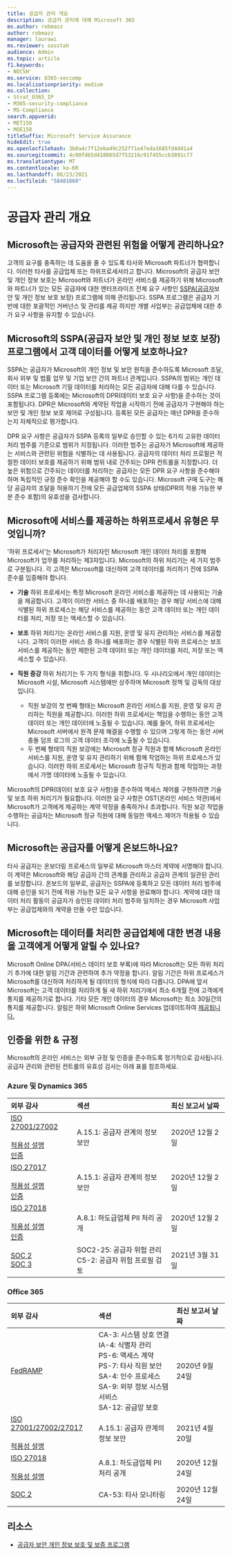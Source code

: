 ```yaml
---
title: 공급자 관리 개요
description: 공급자 관리에 대해 Microsoft 365
ms.author: robmazz
author: robmazz
manager: laurawi
ms.reviewer: sosstah
audience: Admin
ms.topic: article
f1.keywords:
- NOCSH'
ms.service: O365-seccomp
ms.localizationpriority: medium
ms.collection:
- Strat_O365_IP
- M365-security-compliance
- MS-Compliance
search.appverid:
- MET150
- MOE150
titleSuffix: Microsoft Service Assurance
hideEdit: true
ms.openlocfilehash: 3b0a4c7f12eba49c252f71e47eda1685fd4d41a4
ms.sourcegitcommit: 4c00fd65d418065d7f53216c91f455ccb3891c77
ms.translationtype: MT
ms.contentlocale: ko-KR
ms.lasthandoff: 08/23/2021
ms.locfileid: "58481660"
---
```

# <a name="supplier-management-overview"></a>공급자 관리 개요

## <a name="how-does-microsoft-manage-risk-related-to-suppliers"></a>Microsoft는 공급자와 관련된 위험을 어떻게 관리하나요?

고객의 요구를 충족하는 데 도움을 줄 수 있도록 타사와 Microsoft 파트너가 협력합니다. 이러한 타사를 공급업체 또는 하위프로세서라고 합니다. Microsoft의 공급자 보안 및 개인 정보 보호는 Microsoft와 파트너가 온라인 서비스를 제공하기 위해 Microsoft와 파트너가 있는 모든 공급자에 대한 엔터프라이즈 전체 요구 사항인 [SSPA(공급자](https://www.microsoft.com/procurement/sspa?activetab=pivot1%3aprimaryr6)보안 및 개인 정보 보호 보장) 프로그램에 의해 관리됩니다. SSPA 프로그램은 공급자 기반에 대한 포괄적인 거버넌스 및 관리를 제공 하지만 개별 사업부는 공급업체에 대한 추가 요구 사항을 유지할 수 있습니다.

## <a name="how-does-microsofts-supplier-security-and-privacy-assurance-sspa-program-protect-customer-data"></a>Microsoft의 SSPA(공급자 보안 및 개인 정보 보호 보장) 프로그램에서 고객 데이터를 어떻게 보호하나요?

SSPA는 공급자가 Microsoft의 개인 정보 및 보안 원칙을 준수하도록 Microsoft 조달, 회사 외부 및 법률 업무 및 기업 보안 간의 파트너 관계입니다. SSPA의 범위는 개인 데이터 또는 Microsoft 기밀 데이터를 처리하는 모든 공급자에 대해 다를 수 있습니다. SSPA 프로그램 등록에는 Microsoft의 DPR(데이터 보호 요구 사항)을 준수하는 것이 포함됩니다. DPR은 Microsoft와 계약된 작업을 시작하기 전에 공급자가 구현해야 하는 보안 및 개인 정보 보호 제어로 구성됩니다. 등록된 모든 공급자는 매년 DPR을 준수하는지 자체적으로 평가합니다.

DPR 요구 사항은 공급자가 SSPA 등록의 일부로 승인할 수 있는 6가지 고유한 데이터 처리 범주를 기준으로 범위가 지정됩니다. 이러한 범주는 공급자가 Microsoft에 제공하는 서비스와 관련된 위험을 식별하는 데 사용됩니다. 공급자의 데이터 처리 프로필은 적절한 데이터 보호를 제공하기 위해 범위 내로 간주되는 DPR 컨트롤을 지정합니다. 더 높은 위험으로 간주되는 데이터를 처리하는 공급자는 모든 DPR 요구 사항을 준수해야 하며 독립적인 규정 준수 확인을 제공해야 할 수도 있습니다. Microsoft 구매 도구는 해당 공급자의 조달을 허용하기 전에 모든 공급업체의 SSPA 상태(DPR의 적용 가능한 부분 준수 포함)의 유효성을 검사합니다.

## <a name="what-types-of-subprocessors-provide-services-for-microsoft"></a>Microsoft에 서비스를 제공하는 하위프로세서 유형은 무엇입니까?

'하위 프로세서'는 Microsoft가 처리자인 Microsoft 개인 데이터 처리를 포함해 Microsoft가 업무를 처리하는 제3자입니다. Microsoft의 하위 처리기는 세 가지 범주로 구분됩니다. 각 고객은 Microsoft를 대신하여 고객 데이터를 처리하기 전에 SSPA 준수를 입증해야 합니다.

- **기술** 하위 프로세서는 특정 Microsoft 온라인 서비스를 제공하는 데 사용되는 기술을 제공합니다. 고객이 이러한 서비스 중 하나를 배포하는 경우 해당 서비스에 대해 식별된 하위 프로세스는 해당 서비스를 제공하는 동안 고객 데이터 또는 개인 데이터를 처리, 저장 또는 액세스할 수 있습니다.
- **보조** 하위 처리기는 온라인 서비스를 지원, 운영 및 유지 관리하는 서비스를 제공합니다. 고객이 이러한 서비스 중 하나를 배포하는 경우 식별된 하위 프로세스는 보조 서비스를 제공하는 동안 제한된 고객 데이터 또는 개인 데이터를 처리, 저장 또는 액세스할 수 있습니다.
- **직원 증강** 하위 처리기는 두 가지 형식을 취합니다. 두 시나리오에서 개인 데이터는 Microsoft 시설, Microsoft 시스템에만 상주하며 Microsoft 정책 및 감독의 대상입니다.

    - 직원 보강의 첫 번째 형태는 Microsoft 온라인 서비스를 지원, 운영 및 유지 관리하는 직원을 제공합니다. 이러한 하위 프로세서는 책임을 수행하는 동안 고객 데이터 또는 개인 데이터에 노출될 수 있습니다. 예를 들어, 하위 프로세서는 Microsoft 서버에서 원격 문제 해결을 수행할 수 있으며 그렇게 하는 동안 서버 충돌 덤프 로그의 고객 데이터 조각에 노출될 수 있습니다.
    - 두 번째 형태의 직원 보강에는 Microsoft 정규 직원과 함께 Microsoft 온라인 서비스를 지원, 운영 및 유지 관리하기 위해 함께 작업하는 하위 프로세스가 있습니다. 이러한 하위 프로세서는 Microsoft 정규직 직원과 함께 작업하는 과정에서 가명 데이터에 노출될 수 있습니다.

Microsoft의 DPR(데이터 보호 요구 사항)을 준수하여 액세스 제어를 구현하려면 기술 및 보조 하위 처리기가 필요합니다. 이러한 요구 사항은 OST(온라인 서비스 약관)에서 Microsoft가 고객에게 제공하는 계약 약정을 충족하거나 초과합니다. 직원 보강 작업을 수행하는 공급자는 Microsoft 정규 직원에 대해 동일한 액세스 제어가 적용될 수 있습니다.

## <a name="how-does-microsoft-onboard-suppliers"></a>Microsoft는 공급자를 어떻게 온보드하나요?

타사 공급자는 온보더링 프로세스의 일부로 Microsoft 마스터 계약에 서명해야 합니다. 이 계약은 Microsoft와 해당 공급자 간의 관계를 관리하고 공급자 관계의 일관된 관리를 보장합니다. 온보드의 일부로, 공급자는 SSPA에 등록하고 모든 데이터 처리 범주에 대해 승인을 되기 전에 적용 가능한 모든 요구 사항을 완료해야 합니다. 계약에 대한 데이터 처리 활동이 공급자가 승인된 데이터 처리 범주와 일치하는 경우 Microsoft 사업부는 공급업체와의 계약을 만들 수만 있습니다.

## <a name="how-does-microsoft-notify-customers-of-changes-to-suppliers-who-process-their-data"></a>Microsoft는 데이터를 처리한 공급업체에 대한 변경 내용을 고객에게 어떻게 알릴 수 있나요?

Microsoft Online DPA(서비스 데이터 보호 부록)에 따라 Microsoft는 모든 하위 처리기 추가에 대한 알림 기간과 관련하여 추가 약정을 합니다. 알림 기간은 하위 프로세스가 Microsoft를 대신하여 처리하게 될 데이터의 형식에 따라 다릅니다. DPA에 앞서 Microsoft는 고객 데이터를 처리하게 될 새 하위 처리기에서 최소 6개월 전에 고객에게 통지를 제공하기로 합니다. 기타 모든 개인 데이터의 경우 Microsoft는 최소 30일간의 통지를 제공합니다. 알림은 하위 Microsoft Online Services 업데이트하여 [제공됩니다.](https://servicetrust.microsoft.com/ViewPage/TrustDocumentsV3?command=Download&downloadType=Document&downloadId=926b2cf5-6b6e-43ca-9bc3-f73e961aad5f&tab=7f51cb60-3d6c-11e9-b2af-7bb9f5d2d913&docTab=7f51cb60-3d6c-11e9-b2af-7bb9f5d2d913_Subprocessor_List)

## <a name="related-external-regulations--certifications"></a>인증을 위한 & 규정

Microsoft의 온라인 서비스는 외부 규정 및 인증을 준수하도록 정기적으로 감사됩니다. 공급자 관리와 관련된 컨트롤의 유효성 검사는 아래 표를 참조하세요.

### <a name="azure-and-dynamics-365"></a>Azure 및 Dynamics 365

| **외부 감사** | **섹션** | **최신 보고서 날짜** |
|:--------------------|:------------|:-----------------------|  
| [ISO 27001/27002](https://servicetrust.microsoft.com/ViewPage/MSComplianceGuideV3?command=Download&downloadType=Document&downloadId=e9116047-f327-430c-a83f-166b7e561ad6&tab=7027ead0-3d6b-11e9-b9e1-290b1eb4cdeb&docTab=7027ead0-3d6b-11e9-b9e1-290b1eb4cdeb_ISO_Reports) <br><br> [적용성 설명](https://servicetrust.microsoft.com/ViewPage/MSComplianceGuideV3?command=Download&downloadType=Document&downloadId=00af6c3e-7f3e-4e0d-8b0e-79f45ef2cef1&tab=7027ead0-3d6b-11e9-b9e1-290b1eb4cdeb&docTab=7027ead0-3d6b-11e9-b9e1-290b1eb4cdeb_ISO_Reports) <br> [인증](https://servicetrust.microsoft.com/ViewPage/MSComplianceGuideV3?command=Download&downloadType=Document&downloadId=d7af5304-3a31-40e6-9abb-e26352305d41&tab=7027ead0-3d6b-11e9-b9e1-290b1eb4cdeb&docTab=7027ead0-3d6b-11e9-b9e1-290b1eb4cdeb_ISO_Reports) | A.15.1: 공급자 관계의 정보 보안 | 2020년 12월 2일 |
| [ISO 27017](https://servicetrust.microsoft.com/ViewPage/MSComplianceGuideV3?command=Download&downloadType=Document&downloadId=e9116047-f327-430c-a83f-166b7e561ad6&tab=7027ead0-3d6b-11e9-b9e1-290b1eb4cdeb&docTab=7027ead0-3d6b-11e9-b9e1-290b1eb4cdeb_ISO_Reports) <br><br> [적용성 설명](https://servicetrust.microsoft.com/ViewPage/MSComplianceGuideV3?command=Download&downloadType=Document&downloadId=a3bca0ac-867d-4204-b66b-13665f5f1e8d&tab=7027ead0-3d6b-11e9-b9e1-290b1eb4cdeb&docTab=7027ead0-3d6b-11e9-b9e1-290b1eb4cdeb_ISO_Reports) <br> [인증](https://servicetrust.microsoft.com/ViewPage/MSComplianceGuideV3?command=Download&downloadType=Document&downloadId=25718a8a-f34d-41e1-a95a-c49246508787&tab=7027ead0-3d6b-11e9-b9e1-290b1eb4cdeb&docTab=7027ead0-3d6b-11e9-b9e1-290b1eb4cdeb_ISO_Reports) | A.15.1: 공급자 관계의 정보 보안 | 2020년 12월 2일 |
| [ISO 27018](https://servicetrust.microsoft.com/ViewPage/MSComplianceGuideV3?command=Download&downloadType=Document&downloadId=e9116047-f327-430c-a83f-166b7e561ad6&tab=7027ead0-3d6b-11e9-b9e1-290b1eb4cdeb&docTab=7027ead0-3d6b-11e9-b9e1-290b1eb4cdeb_ISO_Reports) <br><br> [적용성 설명](https://servicetrust.microsoft.com/ViewPage/MSComplianceGuideV3?command=Download&downloadType=Document&downloadId=00af6c3e-7f3e-4e0d-8b0e-79f45ef2cef1&tab=7027ead0-3d6b-11e9-b9e1-290b1eb4cdeb&docTab=7027ead0-3d6b-11e9-b9e1-290b1eb4cdeb_ISO_Reports) <br> [인증](https://servicetrust.microsoft.com/ViewPage/MSComplianceGuideV3?command=Download&downloadType=Document&downloadId=56904fc3-0942-4ff5-9eef-7cabc751a25c&tab=7027ead0-3d6b-11e9-b9e1-290b1eb4cdeb&docTab=7027ead0-3d6b-11e9-b9e1-290b1eb4cdeb_ISO_Reports) |  A.8.1: 하도급업체 PII 처리 공개 | 2020년 12월 2일 |
| [SOC 2](https://servicetrust.microsoft.com/ViewPage/MSComplianceGuideV3?command=Download&downloadType=Document&downloadId=234a0f57-83c1-4afc-a586-a0e7a59592f7&tab=7027ead0-3d6b-11e9-b9e1-290b1eb4cdeb&docTab=7027ead0-3d6b-11e9-b9e1-290b1eb4cdeb_SOC_%2F_SSAE_16_Reports) <br> [SOC 3](https://servicetrust.microsoft.com/ViewPage/MSComplianceGuideV3?command=Download&downloadType=Document&downloadId=75c8cbf6-e456-473c-a05e-34fea888ec2a&tab=7027ead0-3d6b-11e9-b9e1-290b1eb4cdeb&docTab=7027ead0-3d6b-11e9-b9e1-290b1eb4cdeb_SOC_%2F_SSAE_16_Reports) | SOC2-25: 공급자 위험 관리 <br> C5-2: 공급자 위험 프로필 검토| 2021년 3월 31일 |

### <a name="office-365"></a>Office 365

| **외부 감사** | **섹션** | **최신 보고서 날짜** |
|:--------------------|:------------|:-----------------------|  
| [FedRAMP](https://compliance.microsoft.com/compliancemanager) | CA-3: 시스템 상호 연결 <br> IA-4: 식별자 관리 <br> PS-6: 액세스 계약 <br> PS-7: 타사 직원 보안 <br> SA-4: 인수 프로세스 <br> SA-9: 외부 정보 시스템 서비스 <br> SA-12: 공급망 보호 | 2020년 9월 24일 |
| [ISO 27001/27002/27017](https://servicetrust.microsoft.com/ViewPage/MSComplianceGuideV3?command=Download&downloadType=Document&downloadId=8d625374-4f2d-49f8-9d37-a4281ba98222&tab=7027ead0-3d6b-11e9-b9e1-290b1eb4cdeb&docTab=7027ead0-3d6b-11e9-b9e1-290b1eb4cdeb_ISO_Reports) <br><br> [적용성 설명](https://servicetrust.microsoft.com/ViewPage/MSComplianceGuideV3?command=Download&downloadType=Document&downloadId=c0df4ce8-c77e-4183-84eb-c8688470d8b1&tab=7027ead0-3d6b-11e9-b9e1-290b1eb4cdeb&docTab=7027ead0-3d6b-11e9-b9e1-290b1eb4cdeb_ISO_Reports) | A.15.1: 공급자 관계의 정보 보안 | 2021년 4월 20일 |
| [ISO 27018](https://servicetrust.microsoft.com/ViewPage/MSComplianceGuideV3?command=Download&downloadType=Document&downloadId=8d625374-4f2d-49f8-9d37-a4281ba98222&tab=7027ead0-3d6b-11e9-b9e1-290b1eb4cdeb&docTab=7027ead0-3d6b-11e9-b9e1-290b1eb4cdeb_ISO_Reports) <br><br> [적용성 설명](https://servicetrust.microsoft.com/ViewPage/MSComplianceGuideV3?command=Download&downloadType=Document&downloadId=c0df4ce8-c77e-4183-84eb-c8688470d8b1&tab=7027ead0-3d6b-11e9-b9e1-290b1eb4cdeb&docTab=7027ead0-3d6b-11e9-b9e1-290b1eb4cdeb_ISO_Reports) |  A.8.1: 하도급업체 PII 처리 공개 | 2020년 12월 24일 |
| [SOC 2](https://servicetrust.microsoft.com/ViewPage/MSComplianceGuideV3?command=Download&downloadType=Document&downloadId=a73c1738-7892-42b7-acd3-87b6371c53f6&tab=7027ead0-3d6b-11e9-b9e1-290b1eb4cdeb&docTab=7027ead0-3d6b-11e9-b9e1-290b1eb4cdeb_SOC_%2F_SSAE_16_Reports) | CA-53: 타사 모니터링 | 2020년 12월 24일 |

## <a name="resources"></a>리소스

- [공급자 보안 개인 정보 보호 및 보증 프로그램](https://www.microsoft.com/procurement/sspa?activetab=pivot1%3aprimaryr6)
